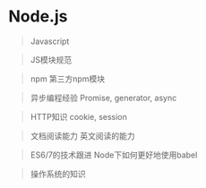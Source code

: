 # Node.js

> Javascript

> JS模块规范

> npm                               第三方npm模块

> 异步编程经验                Promise, generator, async

> HTTP知识                   cookie, session

> 文档阅读能力                英文阅读的能力

> ES6/7的技术跟进            Node下如何更好地使用babel

> 操作系统的知识


